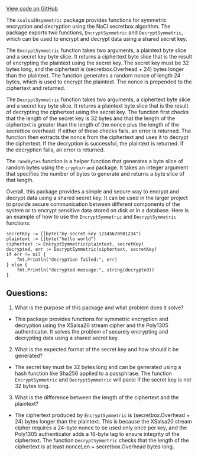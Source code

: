[View code on GitHub](https://github.com/cosmos/cosmos-sdk/blob/main/crypto/xsalsa20symmetric/symmetric.go)

The `xsalsa20symmetric` package provides functions for symmetric encryption and decryption using the NaCl secretbox algorithm. The package exports two functions, `EncryptSymmetric` and `DecryptSymmetric`, which can be used to encrypt and decrypt data using a shared secret key. 

The `EncryptSymmetric` function takes two arguments, a plaintext byte slice and a secret key byte slice. It returns a ciphertext byte slice that is the result of encrypting the plaintext using the secret key. The secret key must be 32 bytes long, and the ciphertext is (secretbox.Overhead + 24) bytes longer than the plaintext. The function generates a random nonce of length 24 bytes, which is used to encrypt the plaintext. The nonce is prepended to the ciphertext and returned.

The `DecryptSymmetric` function takes two arguments, a ciphertext byte slice and a secret key byte slice. It returns a plaintext byte slice that is the result of decrypting the ciphertext using the secret key. The function first checks that the length of the secret key is 32 bytes and that the length of the ciphertext is greater than the length of the nonce plus the length of the secretbox overhead. If either of these checks fails, an error is returned. The function then extracts the nonce from the ciphertext and uses it to decrypt the ciphertext. If the decryption is successful, the plaintext is returned. If the decryption fails, an error is returned.

The `randBytes` function is a helper function that generates a byte slice of random bytes using the `crypto/rand` package. It takes an integer argument that specifies the number of bytes to generate and returns a byte slice of that length.

Overall, this package provides a simple and secure way to encrypt and decrypt data using a shared secret key. It can be used in the larger project to provide secure communication between different components of the system or to encrypt sensitive data stored on disk or in a database. Here is an example of how to use the `EncryptSymmetric` and `DecryptSymmetric` functions:

```
secretKey := []byte("my-secret-key-12345678901234")
plaintext := []byte("hello world")
ciphertext := EncryptSymmetric(plaintext, secretKey)
decrypted, err := DecryptSymmetric(ciphertext, secretKey)
if err != nil {
    fmt.Println("decryption failed:", err)
} else {
    fmt.Println("decrypted message:", string(decrypted))
}
```
## Questions: 
 1. What is the purpose of this package and what problem does it solve?
- This package provides functions for symmetric encryption and decryption using the XSalsa20 stream cipher and the Poly1305 authenticator. It solves the problem of securely encrypting and decrypting data using a shared secret key.

2. What is the expected format of the secret key and how should it be generated?
- The secret key must be 32 bytes long and can be generated using a hash function like Sha256 applied to a passphrase. The function `EncryptSymmetric` and `DecryptSymmetric` will panic if the secret key is not 32 bytes long.

3. What is the difference between the length of the ciphertext and the plaintext?
- The ciphertext produced by `EncryptSymmetric` is (secretbox.Overhead + 24) bytes longer than the plaintext. This is because the XSalsa20 stream cipher requires a 24-byte nonce to be used only once per key, and the Poly1305 authenticator adds a 16-byte tag to ensure integrity of the ciphertext. The function `DecryptSymmetric` checks that the length of the ciphertext is at least nonceLen + secretbox.Overhead bytes long.